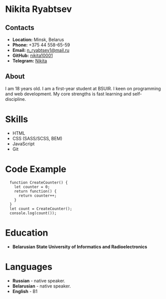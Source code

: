 # Nikita Ryabtsev

## Contacts

- **Location:** Minsk, Belarus
- **Phone:** +375 44 558-65-59
- **Email:** [n_ryabtsev1@mail.ru](n_ryabtsev1@mail.ru)
- **GitHub:** [nikita10001](https://github.com/nikita10001)
- **Telegram:** [Nikita](https://t.me/n_ryabtsev1)

## About

I am 18 years old. I am a first-year student at BSUIR. I keen on programming and web development. My core strengths is fast learning and self-discipline.

# Skills

- HTML
- CSS (SASS/SCSS, BEM)
- JavaScript
- Git

# Code Example

```
  function CreateCounter() {
    let counter = 0;
    return function() {
      return counter++;
    }
  }
  let count = CreateCounter();
  console.log(count());
```

# Education

- **Belarusian State University of Informatics and Radioelectronics**

# Languages

- **Russian** - native speaker.
- **Belarusian** - native speaker.
- **English** - B1
